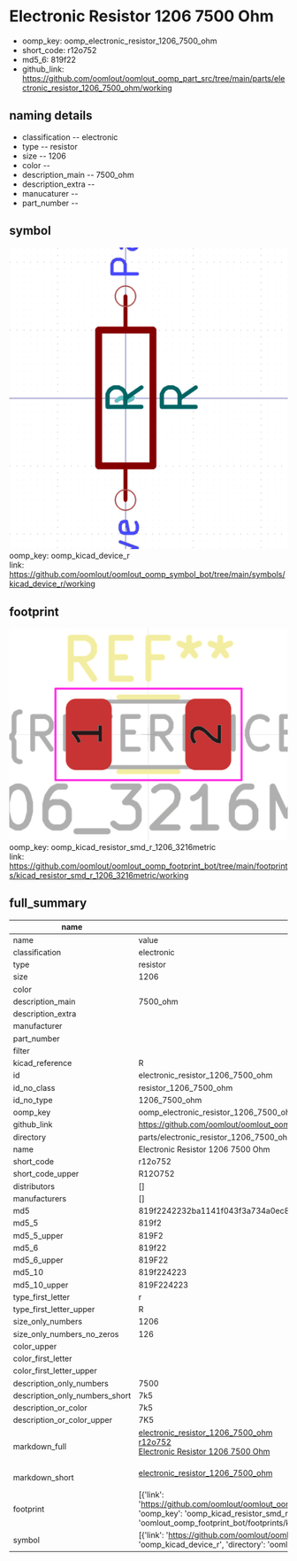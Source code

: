 # Electronic Resistor 1206 7500 Ohm

  
* oomp_key: oomp_electronic_resistor_1206_7500_ohm 
* short_code: r12o752
* md5_6: 819f22  
* github_link: https://github.com/oomlout/oomlout_oomp_part_src/tree/main/parts/electronic_resistor_1206_7500_ohm/working  
## naming details
* classification -- electronic
* type -- resistor
* size -- 1206
* color -- 
* description_main -- 7500_ohm
* description_extra -- 
* manucaturer -- 
* part_number -- 



## symbol

![](symbol/0/working/working_600.png)  
oomp_key: oomp_kicad_device_r  
link: https://github.com/oomlout/oomlout_oomp_symbol_bot/tree/main/symbols/kicad_device_r/working  

## footprint

![](footprint/0/working/working_600.png)  
oomp_key: oomp_kicad_resistor_smd_r_1206_3216metric  
link: https://github.com/oomlout/oomlout_oomp_footprint_bot/tree/main/footprints/kicad_resistor_smd_r_1206_3216metric/working  

## full_summary
| name | value | 
| --- | --- | 
| name | value | 
| classification | electronic | 
| type | resistor | 
| size | 1206 | 
| color |  | 
| description_main | 7500_ohm | 
| description_extra |  | 
| manufacturer |  | 
| part_number |  | 
| filter |  | 
| kicad_reference | R | 
| id | electronic_resistor_1206_7500_ohm | 
| id_no_class | resistor_1206_7500_ohm | 
| id_no_type | 1206_7500_ohm | 
| oomp_key | oomp_electronic_resistor_1206_7500_ohm | 
| github_link | https://github.com/oomlout/oomlout_oomp_part_src/tree/main/parts/electronic_resistor_1206_7500_ohm/working | 
| directory | parts/electronic_resistor_1206_7500_ohm | 
| name | Electronic Resistor 1206 7500 Ohm | 
| short_code | r12o752 | 
| short_code_upper | R12O752 | 
| distributors | [] | 
| manufacturers | [] | 
| md5 | 819f2242232ba1141f043f3a734a0ec8 | 
| md5_5 | 819f2 | 
| md5_5_upper | 819F2 | 
| md5_6 | 819f22 | 
| md5_6_upper | 819F22 | 
| md5_10 | 819f224223 | 
| md5_10_upper | 819F224223 | 
| type_first_letter | r | 
| type_first_letter_upper | R | 
| size_only_numbers | 1206 | 
| size_only_numbers_no_zeros | 126 | 
| color_upper |  | 
| color_first_letter |  | 
| color_first_letter_upper |  | 
| description_only_numbers | 7500 | 
| description_only_numbers_short | 7k5 | 
| description_or_color | 7k5 | 
| description_or_color_upper | 7K5 | 
| markdown_full | [electronic_resistor_1206_7500_ohm](https://github.com/oomlout/oomlout_oomp_part_src/tree/main/parts/electronic_resistor_1206_7500_ohm/working)<br>[r12o752](https://github.com/oomlout/oomlout_oomp_part_src/tree/main/parts/electronic_resistor_1206_7500_ohm/working)<br>[Electronic Resistor 1206 7500 Ohm](https://github.com/oomlout/oomlout_oomp_part_src/tree/main/parts/electronic_resistor_1206_7500_ohm/working)<br><br> | 
| markdown_short | [electronic_resistor_1206_7500_ohm](https://github.com/oomlout/oomlout_oomp_part_src/tree/main/parts/electronic_resistor_1206_7500_ohm/working)<br><br> | 
| footprint | [{'link': 'https://github.com/oomlout/oomlout_oomp_footprint_bot/tree/main/foootprntss/kicad_resistor_smd_r_1206_3216metric', 'oomp_key': 'oomp_kicad_resistor_smd_r_1206_3216metric', 'directory': 'oomlout_oomp_footprint_bot/footprints/kicad_resistor_smd_r_1206_3216metric//working/working.kicad_mod'}] | 
| symbol | [{'link': 'https://github.com/oomlout/oomlout_oomp_symbol_bot/tree/main/symbols/kicad_device_r', 'oomp_key': 'oomp_kicad_device_r', 'directory': 'oomlout_oomp_symbol_bot/symbols/kicad_device_r//working/working.kicad_sym'}] | 
